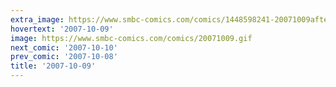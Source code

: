 ```yaml
---
extra_image: https://www.smbc-comics.com/comics/1448598241-20071009after.png
hovertext: '2007-10-09'
image: https://www.smbc-comics.com/comics/20071009.gif
next_comic: '2007-10-10'
prev_comic: '2007-10-08'
title: '2007-10-09'
---
```



